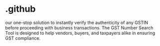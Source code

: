 # .github
our one-stop solution to instantly verify the authenticity of any GSTIN before proceeding with business transactions. The GST Number Search Tool is designed to help vendors, buyers, and taxpayers alike in ensuring GST compliance.
